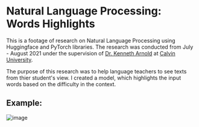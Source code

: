 # Natural Language Processing: Words Highlights

This is a footage of research on Natural Language Processing using Huggingface and PyTorch libraries. 
The research was conducted from July - August 2021 under the supervision of [Dr. Kenneth Arnold](https://calvin.edu/directory/people/kenneth-arnold) at [Calvin University](https://calvin.edu/).


The purpose of this research was to help language teachers to see texts from thier student's view. I created a model, which highlights the input words based on the difficulty in the context.

## Example:
![image](https://user-images.githubusercontent.com/58647594/172675396-34f1cb52-a925-469e-9543-fcd725fb22d8.png)

